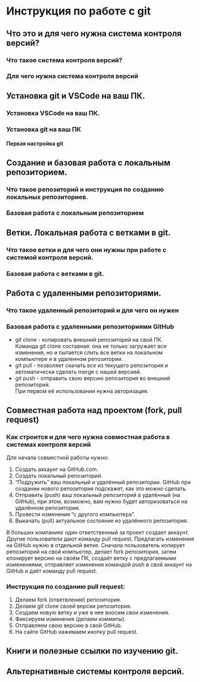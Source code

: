 # Инструкция по работе с git

## Что это и для чего нужна система контроля версий?

### Что такое система контроля версий?

### Для чего нужна система контроля версий

## Установка git и VSCode на ваш ПК.

### Установка VSCode на ваш ПК.

### Установка git на ваш ПК

#### Первая настройка git

## Создание и базовая работа с локальным репозиторием.

### Что такое репозиторий и инструкция по созданию локальных репозиториев.

### Базовая работа с локальным репозиторием

## Ветки. Локальная работа с ветками в git.

### Что такое ветки и для чего они нужны при работе с системой контроля версий.

### Базовая работа с ветками в git.

## Работа с удаленными репозиториями.

### Что такое удаленный репозиторий и для чего он нужен

### Базовая работа с удаленными репозиториями GitHub

+ git clone - копировать внешний репозиторий на свой ПК.  
Команда git clone составная: она не только
загружает все изменения, но и пытается слить
все ветки на локальном компьютере и в
удаленном репозитории.
+ git pull - позволяет скачать все из текущего репозитория и автоматически сделать merge с нашей версией.
+ git push - отправить свою версию репозитория во
внешний репозиторий.  
При первом её использовании нужна
авторизация.

## Совместная работа над проектом (fork, pull request)

### Как строится и для чего нужна совместная работа в системах контроля версий

Для начала совместной работы нужно:

1. Создать аккаунт на GitHub.com.
2. Создать локальный репозиторий.
3. “Подружить” ваш локальный и удалённый репозитории.
GitHub при создании нового репозитория подскажет, как это можно сделать.
4. Отправить (push) ваш локальный репозиторий в удалённый (на GitHub), при этом, возможно, вам нужно будет авторизоваться на удалённом репозитории.
5. Провести изменения “с другого компьютера”.
6. Выкачать (pull) актуальное состояние из удалённого репозитория.

В больших компаниях один ответственный за проект создает аккаунт. Другие пользователи дают команду pull request. Предлагать изменения на GitHub нужно в отдельной ветке. Сначала пользователь копирует репозиторий на свой компьютер, делает fork репозитория, затем клонирует версию на своём ПК, создаёт ветку с предлагаемыми изменениями, отправляет изменения командой push в свой аккаунт на GitHub и даёт команду pull request.

### Инструкция по созданию pull request:

1) Делаем fork (ответвление) репозитория.
2) Делаем git clone своей версии репозитория.
3) Создаем новую ветку и уже в нее вносим свои изменения.
4) Фиксируем изменения (делаем коммиты).
5) Отправляем свою версию в свой GitHub.
6) На сайте GitHub нажимаем кнопку pull request.

## Книги и полезные ссылки по изучению git.

## Альтернативные системы контроля версий.
